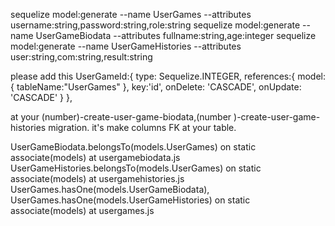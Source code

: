 sequelize model:generate --name UserGames --attributes username:string,password:string,role:string
sequelize model:generate --name UserGameBiodata --attributes fullname:string,age:integer
sequelize model:generate --name UserGameHistories --attributes user:string,com:string,result:string

please add this
UserGameId:{
    type: Sequelize.INTEGER,
    references:{
        model:{
            tableName:"UserGames"
        },
        key:'id',
        onDelete: 'CASCADE',
        onUpdate: 'CASCADE'
    }
},

at your (number)-create-user-game-biodata,(number )-create-user-game-histories migration.
it's make columns FK at your table.

UserGameBiodata.belongsTo(models.UserGames) on static associate(models) at usergamebiodata.js
UserGameHistories.belongsTo(models.UserGames) on static associate(models) at usergamehistories.js
UserGames.hasOne(models.UserGameBiodata), UserGames.hasOne(models.UserGameHistories) on static associate(models) at usergames.js